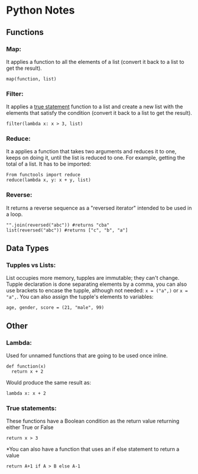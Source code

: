 # Python Notes

## Functions

### Map:
It applies a function to all the elements of a list (convert it back to a list to get the result).
```
map(function, list)
```
### Filter:
It applies a [true statement](#true-statement) function to a list and create a new list with the elements that satisfy the condition (convert it back to a list to get the result).
```
filter(lambda x: x > 3, list)
```
### Reduce:
It a applies a function that takes two arguments and reduces it to one, keeps on doing it, until the list is reduced to one. For example, getting the total of a list. It has to be imported:
```
From functools import reduce
reduce(lambda x, y: x + y, list)
```
### Reverse:
It returns a reverse sequence as a "reversed iterator" intended to be used in a loop.
```
"".join(reversed("abc")) #returns "cba"
list(reversed("abc")) #returns ["c", "b", "a"]
```

## Data Types

### Tupples vs Lists:
List occupies more memory, tupples are immutable; they can't change. Tupple declaration is done separating elements by a comma, you can also use brackets to encase the tupple, although not needed: `x = ("a",)` or `x = "a",`.
You can also assign the tupple's elements to variables:
```
age, gender, score = (21, "male", 99)
```


## Other

### Lambda:
Used for unnamed functions that are going to be used once inline.
```
def function(x)
  return x + 2
```
Would produce the same result as:
```
lambda x: x + 2
```
### <a name="true-statement"></a> True statements:
These functions have a Boolean condition as the return value returning either True or False
```
return x > 3
```
\*You can also have a function that uses an if else statement to return a value
```
return A+1 if A > B else A-1
```
